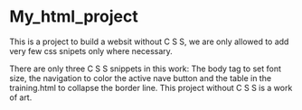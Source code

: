 # My_html_project
This is a project to build a websit without C S S, we are only allowed to add very 
few css snipets only where necessary.

There are only three C S S snippets in this work: The body tag to set font size,
the navigation to color the active nave button and the table in the training.html
to collapse the border line. This project without C S S is a work of art. 
